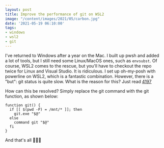 ```yaml
---
layout: post
title: Improve the performance of git on WSL2
image: "/content/images/2021/05/carbon.jpg"
date: '2021-05-19 06:10:00'
tags:
- windows
- wsl2
- git
---
```


I've returned to Windows after a year on the Mac. I built up pwsh and added a lot of tools, but I still need some Linux/MacOS ones, such as `envsubst`. Of course, WSL2 comes to the rescue, but you'll have to checkout the repo twice for Linux and Visual Studio. It is ridiculous.
I set up oh-my-posh with powerline on WSL2, which is a fantastic combination. However, there is a "but": git status is quite slow. What is the reason for this? Just read [4197](https://github.com/microsoft/WSL/issues/4197)

How can this be resolved? Simply replace the git command with the git function, as shown below:
```
function git() {
  if [[ $(pwd -P) = /mnt/* ]]; then
    git.exe "$@"
  else
    command git "$@"
  fi
}
```
And that's all 🙈🙉🙊